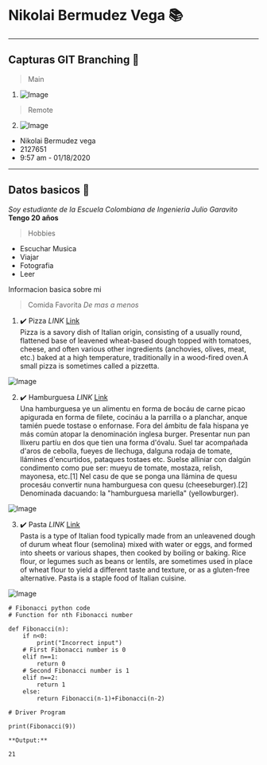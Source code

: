 # Nikolai Bermudez Vega :books:

---
## Capturas GIT Branching :card_index:
> Main
1. ![Image](https://github.com/Nikolai9906/Laboratorio1-CVDS/blob/master/Nikolai%20Bermudez%20Vega/Capturas/Main.PNG?raw=true)

> Remote
2. ![Image](https://github.com/Nikolai9906/Laboratorio1-CVDS/blob/master/Nikolai%20Bermudez%20Vega/Capturas/Remote.PNG?raw=true)

* Nikolai Bermudez vega
* 2127651
* 9:57 am - 01/18/2020
---
## Datos basicos :pencil:

*Soy estudiante de la Escuela Colombiana de Ingenieria Julio Garavito* \
**Tengo 20 años**

> Hobbies
* Escuchar Musica
* Viajar
* Fotografia
* Leer

Informacion basica sobre mi

> Comida Favorita *De mas a menos*
1. :heavy_check_mark: Pizza *LINK* [Link](https://www.tripadvisor.com/Restaurants-g294074-c31-Bogota.html) \
Pizza is a savory dish of Italian origin, consisting of a usually round, flattened base of leavened wheat-based dough topped with tomatoes, cheese, and often various other ingredients (anchovies, olives, meat, etc.) baked at a high temperature, traditionally in a wood-fired oven.A small pizza is sometimes called a pizzetta.

![Image](https://placeralplato.com/files/2016/01/Pizza-con-pepperoni.jpg)

2. :heavy_check_mark: Hamburguesa *LINK* [Link](https://www.eltiempo.com/carrusel/las-10-mejores-hamburguesas-de-bogota-307148) \
Una hamburguesa ye un alimentu en forma de bocáu de carne picao apigurada en forma de filete, cocináu a la parrilla o a planchar, anque tamién puede tostase o enfornase. Fora del ámbitu de fala hispana ye más común atopar la denominación inglesa burger. Presentar nun pan llixeru partíu en dos que tien una forma d'óvalu. Suel tar acompañada d'aros de cebolla, fueyes de llechuga, dalguna rodaja de tomate, llámines d'encurtidos, pataques tostaes etc. Suelse alliniar con dalgún condimento como pue ser: mueyu de tomate, mostaza, relish, mayonesa, etc.[1] Nel casu de que se ponga una llámina de quesu procesáu convertir nuna hamburguesa con quesu (cheeseburger).[2] Denominada dacuando: la "hamburguesa mariella" (yellowburger).

![Image](https://www.eltiempo.com/files/article_main/files/crop/uploads/2018/12/19/5c1ac4fa715af.r_1545324816717.0-1358-2240-2478.jpeg)

3. :heavy_check_mark:  Pasta *LINK* [Link](https://foodnetworklatam.com/blog/17-recetas-de-pasta-sencillas-de-los-chefs-de-food-network/) \
Pasta is a type of Italian food typically made from an unleavened dough of durum wheat flour (semolina) mixed with water or eggs, and formed into sheets or various shapes, then cooked by boiling or baking. Rice flour, or legumes such as beans or lentils, are sometimes used in place of wheat flour to yield a different taste and texture, or as a gluten-free alternative. Pasta is a staple food of Italian cuisine.

![Image](https://www.bbcgoodfood.com/sites/default/files/recipe-collections/collection-image/2013/05/spaghetti-bolognese_2.jpg)

```
# Fibonacci python code
# Function for nth Fibonacci number 
  
def Fibonacci(n): 
    if n<0: 
        print("Incorrect input") 
    # First Fibonacci number is 0 
    elif n==1: 
        return 0
    # Second Fibonacci number is 1 
    elif n==2: 
        return 1
    else: 
        return Fibonacci(n-1)+Fibonacci(n-2) 
  
# Driver Program 
  
print(Fibonacci(9)) 

**Output:**

21
```

